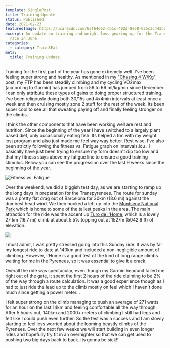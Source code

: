 ```yaml
---
template: SinglePost
title: Training Update
status: Published
date: 2021-02-23
featuredImage: https://ucarecdn.com/65f64d62-cb1c-402d-8058-625c3c443bee/-/crop/423x231/0,98/-/preview/
excerpt: An update on training and weight loss gearing up for the Transpyrenees
  race in June.
categories:
  - category: Train&Eat
meta:
  title: Training Update
---
```

Training for the first part of the year has gone extremely well. I've been feeling super strong and healthy. As mentioned in my ["Chasing 4 W/Kg"](https://enduranceengineer.com/posts/chasing-4-w-kg-part-i/) post, my FTP has been steadily climbing and my cycling VO2max (according to Garmin) has jumped from 56 to 66 ml/kg/min since December. I can only attribute these types of gains to doing proper structured training. I've been religously doing both 30/15s and 4x4min intervals at least once a week and then cruising mostly zone 2 stuff for the rest of the week. Its been super cool to see all that sweating paying off and finally feeling stronger on the climbs.

I think the other components that have been working well are rest and nutrition. Since the beginning of the year I have switched to a largely plant based diet, only occasionally eating fish. Its helped a ton with my weight lost program and also just made me feel way way better. Rest wise, I've also been strictly following the fitness vs. Fatigue graph on intervals.icu . I basically have just been trying to ensure my form doesn't dip too low and that my fitness stays above my fatigue line to ensure a good training stimulus. Below you can see the progression over the last 9 weeks since the beginning of the year.

![](https://ucarecdn.com/2874aa47-d198-4e1e-b472-4369d17d55b1/ "Fitness vs. Fatigue")

Over the weekend, we did a biggish test day, as we are starting to ramp up the long days in preparation for the Transpyrenees. The route for sunday was a pretty flat drag out of Barcelona for 30km (18.6 mi) against the dumbest head wind. We then hooked a left up into the [Montseny National Park](https://es.wikipedia.org/wiki/Parque_natural_del_Montseny) which is home to some of the tallest peaks in the area. The main attraction for the ride was the accent up [Turo de l'Home](https://www.cyclingcols.com/col/TuroDeLHome), which is a lovely 27 km (16.7 mi) climb at about 5.5% topping out at 1527m (5042.6 ft) of elevation.

![](https://ucarecdn.com/b11f72c6-9c64-451f-91b4-4790ff5d9de5/)

I must admit, I was pretty stressed going into this Sunday ride. It was by far my longest ride to date at 140km and included a non-negligible amount of climbing. However, l'Home is a good test of the kind of long range climbs waiting for me in the Pyrenees, so it was essential to give it a crack.

Overall the ride was spectacular, even though my Garmin headunit failed me right out of the gate, it spent the first 2 hours of the ride claiming to be 2% of the way through a route calculation. It was a good experience though as I had to just ride the lead up to the climb mostly on feel which I haven't done much since getting a power meter...

I felt super strong on the climb managing to push an average of 271 watts for an hour on the last 14km and feeling comfortable all the way through. After 5 hours out, 140km and 2000+ meters of climbing I still had legs and felt like I could push even further. So the test was a success and I am slowly starting to feel less worried about the looming beastly climbs of the Pyrenees. Over the next few weeks we will start building in even longer rides and hopefully try fit in an overnighter so that we can get used to pushing two big days back to back. Its gonna be sick!!